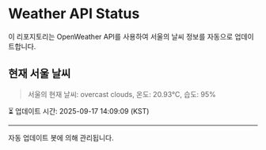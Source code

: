 
# Weather API Status

이 리포지토리는 OpenWeather API를 사용하여 서울의 날씨 정보를 자동으로 업데이트합니다.

## 현재 서울 날씨
> 서울의 현재 날씨: overcast clouds, 온도: 20.93°C, 습도: 95%

⏳ 업데이트 시간: 2025-09-17 14:09:09 (KST)

---
자동 업데이트 봇에 의해 관리됩니다.

